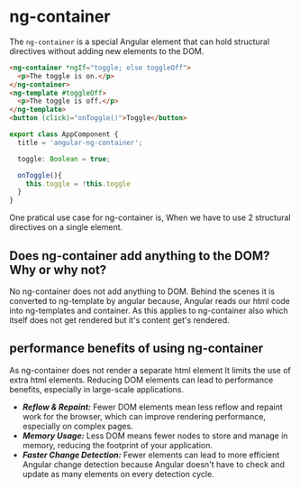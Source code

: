 # ng-container

The `ng-container` is a special Angular element that can hold structural directives without adding new elements to the DOM.

```html
<ng-container *ngIf="toggle; else toggleOff">
  <p>The toggle is on.</p>
</ng-container>
<ng-template #toggleOff>
  <p>The toggle is off.</p>
</ng-template>
<button (click)="onToggle()">Toggle</button>
```

```ts
export class AppComponent {
  title = 'angular-ng-container';

  toggle: Boolean = true;

  onToggle(){
    this.toggle = !this.toggle
  }
}
```

One pratical use case for ng-container is, When we have to use 2 structural directives on a single element.


## Does ng-container add anything to the DOM? Why or why not?
No ng-container does not add anything to DOM. Behind the scenes it is converted to ng-template by angular because, Angular reads our html code into ng-templates and container. As this applies to ng-container also which itself does not get rendered but it's content get's rendered.

## performance benefits of using ng-container

As ng-container does not render a separate html element It limits the use of extra html elements. Reducing DOM elements can lead to performance benefits, especially in large-scale applications.
- ***Reflow & Repaint:*** Fewer DOM elements mean less reflow and repaint work for the browser, which can improve rendering performance, especially on complex pages.
- ***Memory Usage:*** Less DOM means fewer nodes to store and manage in memory, reducing the footprint of your application.
- ***Faster Change Detection:*** Fewer elements can lead to more efficient Angular change detection because Angular doesn't have to check and update as many elements on every detection cycle.